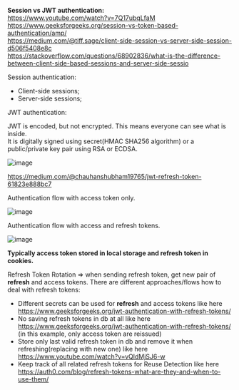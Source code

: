 __Session vs JWT authentication:__\
https://www.youtube.com/watch?v=7Q17ubqLfaM \
https://www.geeksforgeeks.org/session-vs-token-based-authentication/amp/ \
https://medium.com/@tiff.sage/client-side-session-vs-server-side-session-d506f5408e8c \
https://stackoverflow.com/questions/68902836/what-is-the-difference-between-client-side-based-sessions-and-server-side-sessio

Session authentication:
- Client-side sessions;
- Server-side sessions;

JWT authentication:

JWT is encoded, but not encrypted. This means everyone can see what is inside.\
It is digitally signed using secret(HMAC SHA256 algorithm) or a public/private key pair using RSA or ECDSA.

![image](https://github.com/VIK2395/JWT_auth/assets/50545334/d058ed3a-144e-46d6-81d9-95ce6583f5f2)

https://medium.com/@chauhanshubham19765/jwt-refresh-token-61823e888bc7

Authentication flow with access token only.

![image](https://github.com/VIK2395/JWT_auth/assets/50545334/cc711603-72a4-4b6d-86da-6bd4aa9485b5)

Authentication flow with access and refresh tokens.

![image](https://github.com/VIK2395/JWT_auth/assets/50545334/d28537bd-d001-4bad-8ea2-2377e5eb1a1b)

__Typically access token stored in local storage and refresh token in cookies.__

Refresh Token Rotation => when sending refresh token, get new pair of __refresh__ and access tokens.
There are different approaches/flows how to deal with refresh tokens:

- Different secrets can be used for __refresh__ and access tokens like here https://www.geeksforgeeks.org/jwt-authentication-with-refresh-tokens/
- No saving refresh tokens in db at all like here https://www.geeksforgeeks.org/jwt-authentication-with-refresh-tokens/ (in this example, only access token are reissued)
- Store only last valid refresh token in db and remove it when refreshing(replacing with new one) like here https://www.youtube.com/watch?v=vQldMjSJ6-w
- Keep track of all related refresh tokens for Reuse Detection like here https://auth0.com/blog/refresh-tokens-what-are-they-and-when-to-use-them/
